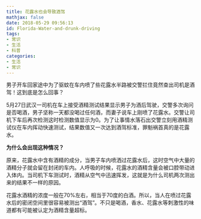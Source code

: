 ```yaml
---
title: 花露水也会导致酒驾
mathjax: false
date: 2018-05-29 09:56:13
id: Florida-Water-and-drunk-driving
tags:
- 常识
- 生活
- 科普
categories:
- 生活
- 常识
---
```


男子开车回家途中为了驱蚊在车内喷了些花露水半路被交警拦住竟然查出司机是酒驾！这到底是怎么回事？

<!---more--->

5月27日武汉一司机在车上接受酒精测试结果显示男子为酒后驾驶，交警多次询问是否喝酒，男子坚称一天都没喝过任何酒，而妻子说车上刚喷了花露水。交警让司机下车后再次检测这时检测数值显示为0。为了让事情水落石出交警立刻用酒精测试仪在车内挥动快速测试，结果数值又一次达到酒驾标准，罪魁祸首真的是花露水。

**为什么会出现这种情况？**

原来，花露水中含有酒精的成分，当男子车内喷洒过花露水后，这时空气中大量的酒精分子就会留在封闭的车内。人呼吸的时候，花露水的酒精含量会被口腔带动进入体内。当司机下车测试时，酒精从空气中迅速挥发，这就是为什么司机两次测出来的结果不一样的原因。

花露水酒精的浓度一般在70%左右，相当于70度的白酒。所以，当人在喷过花露水后的密闭空间里很容易被测出“酒驾”。不只是喝酒，香水、花露水等刺激性的味道都有可能被认定为酒精含量超标。